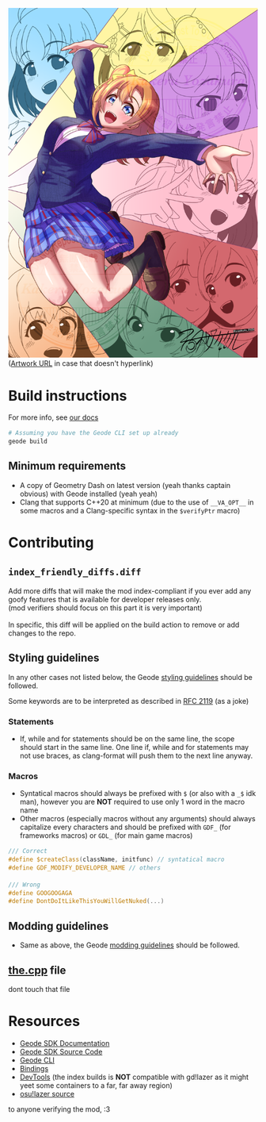 
<a href="https://www.pixiv.net/en/artworks/130930702"><img src="resources/130930702_p0.png"/></a>
([Artwork URL](https://www.pixiv.net/en/artworks/130930702) in case that doesn't hyperlink)

# Build instructions
For more info, see [our docs](https://docs.geode-sdk.org/getting-started/create-mod#build)
```sh
# Assuming you have the Geode CLI set up already
geode build
```

## Minimum requirements
- A copy of Geometry Dash on latest version (yeah thanks captain obvious) with Geode installed (yeah yeah)
- Clang that supports C++20 at minimum (due to the use of `__VA_OPT__` in some macros and a Clang-specific syntax in the `$verifyPtr` macro)

# Contributing
## `index_friendly_diffs.diff`
Add more diffs that will make the mod index-compliant if you ever add any goofy features that is available for developer releases only.<br/>
(mod verifiers should focus on this part it is very important)<br/>
<br/>
In specific, this diff will be applied on the build action to remove or add changes to the repo.

## Styling guidelines
In any other cases not listed below, the Geode [styling guidelines](https://docs.geode-sdk.org/source/styling) should be followed.

Some keywords are to be interpreted as described in [RFC 2119](https://datatracker.ietf.org/doc/html/rfc2119) (as a joke)

### Statements
- If, while and for statements should be on the same line, the scope should start in the same line. One line if, while and for statements may not use braces, as clang-format will push them to the next line anyway.
### Macros
- Syntatical macros should always be prefixed with `$` (or also with a `_$` idk man), however you are **NOT** required to use only 1 word in the macro name
- Other macros (especially macros without any arguments) should always capitalize every characters and should be prefixed with `GDF_` (for frameworks macros) or `GDL_` (for main game macros)

```cpp
/// Correct
#define $createClass(className, initfunc) // syntatical macro
#define GDF_MODIFY_DEVELOPER_NAME // others

/// Wrong
#define GOOGOOGAGA
#define DontDoItLikeThisYouWillGetNuked(...)
```

## Modding guidelines
- Same as above, the Geode [modding guidelines](https://docs.geode-sdk.org/mods/guidelines) should be followed.

## [the.cpp](src/the.cpp) file
dont touch that file


# Resources
* [Geode SDK Documentation](https://docs.geode-sdk.org/)
* [Geode SDK Source Code](https://github.com/geode-sdk/geode/)
* [Geode CLI](https://github.com/geode-sdk/cli)
* [Bindings](https://github.com/geode-sdk/bindings/)
* [DevTools](https://github.com/geode-sdk/DevTools) (the index builds is **NOT** compatible with gd!lazer as it might yeet some containers to a far, far away region)
* [osu!lazer source](https://github.com/ppy)



to anyone verifying the mod, :3
